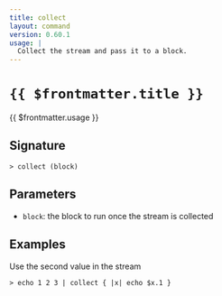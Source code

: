 ```yaml
---
title: collect
layout: command
version: 0.60.1
usage: |
  Collect the stream and pass it to a block.
---
```


# `{{ $frontmatter.title }}`

<div style='white-space: pre-wrap;'>{{ $frontmatter.usage }}</div>

## Signature

```> collect (block)```

## Parameters

 -  `block`: the block to run once the stream is collected

## Examples

Use the second value in the stream
```shell
> echo 1 2 3 | collect { |x| echo $x.1 }
```
